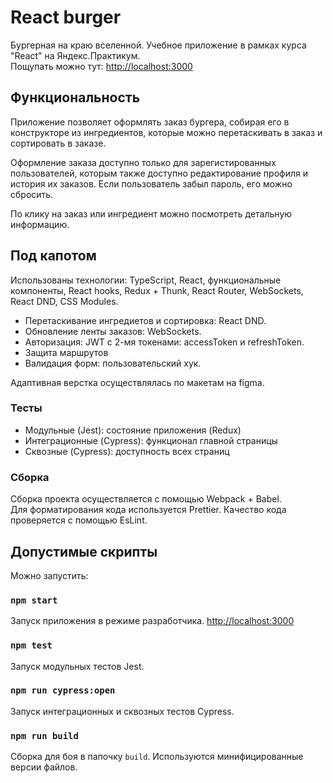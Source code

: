 # React burger

Бургерная на краю вселенной. Учебное приложение в рамках курса "React" на Яндекс.Практикум.  
Пощупать можно тут: [http://localhost:3000](http://localhost:3000)


## Функциональность

Приложение позволяет оформлять заказ бургера, собирая его в конструкторе из ингредиентов, которые можно перетаскивать в заказ и сортировать в заказе.

Оформление заказа доступно только для зарегистированных пользователей, которым также доступно редактирование профиля и история их заказов. Если пользователь забыл пароль, его можно сбросить.

По клику на заказ или ингредиент можно посмотреть детальную информацию.  


## Под капотом

Использованы технологии: TypeScript, React, функциональные компоненты, React hooks, Redux + Thunk, React Router, WebSockets, React DND, CSS Modules.  

+ Перетаскивание ингредиетов и сортировка: React DND.  
+ Обновление ленты заказов: WebSockets.  
+ Авторизация: JWT с 2-мя токенами: accessToken и refreshToken. 
+ Защита маршрутов 
+ Валидация форм: пользовательский хук.  

Адаптивная верстка осуществлялась по макетам на figma.  

### Тесты
+ Модульные (Jest): состояние приложения (Redux)  
+ Интеграционные (Cypress): функционал главной страницы  
+ Сквозные (Cypress): доступность всех страниц

### Сборка
Сборка проекта осуществляется с помощью Webpack + Babel.  
Для форматирования кода используется Prettier. Качество кода проверяется с помощью EsLint.  
  

## Допустимые скрипты

Можно запустить:

### `npm start`

Запуск приложения в режиме разработчика.
[http://localhost:3000](http://localhost:3000)

### `npm test`

Запуск модульных тестов Jest.

### `npm run cypress:open`

Запуск интеграционных и сквозных тестов Cypress.

### `npm run build`

Сборка для боя в папочку `build`.
Используются минифицированные версии файлов.
